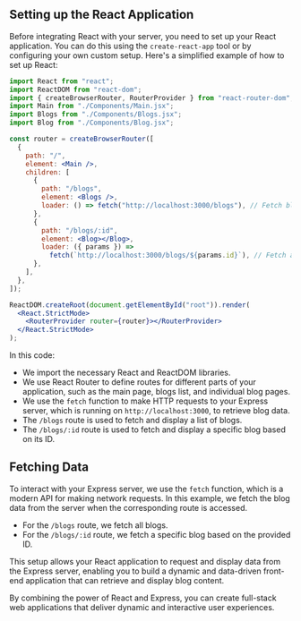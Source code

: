 ## Setting up the React Application

Before integrating React with your server, you need to set up your React application. You can do this using the `create-react-app` tool or by configuring your own custom setup. Here's a simplified example of how to set up React:

```jsx
import React from "react";
import ReactDOM from "react-dom";
import { createBrowserRouter, RouterProvider } from "react-router-dom";
import Main from "./Components/Main.jsx";
import Blogs from "./Components/Blogs.jsx";
import Blog from "./Components/Blog.jsx";

const router = createBrowserRouter([
  {
    path: "/",
    element: <Main />,
    children: [
      {
        path: "/blogs",
        element: <Blogs />,
        loader: () => fetch("http://localhost:3000/blogs"), // Fetch blogs data from your server
      },
      {
        path: "/blogs/:id",
        element: <Blog></Blog>,
        loader: ({ params }) =>
          fetch(`http://localhost:3000/blogs/${params.id}`), // Fetch a specific blog based on ID
      },
    ],
  },
]);

ReactDOM.createRoot(document.getElementById("root")).render(
  <React.StrictMode>
    <RouterProvider router={router}></RouterProvider>
  </React.StrictMode>
);
```

In this code:

- We import the necessary React and ReactDOM libraries.
- We use React Router to define routes for different parts of your application, such as the main page, blogs list, and individual blog pages.
- We use the `fetch` function to make HTTP requests to your Express server, which is running on `http://localhost:3000`, to retrieve blog data.
- The `/blogs` route is used to fetch and display a list of blogs.
- The `/blogs/:id` route is used to fetch and display a specific blog based on its ID.

## Fetching Data

To interact with your Express server, we use the `fetch` function, which is a modern API for making network requests. In this example, we fetch the blog data from the server when the corresponding route is accessed.

- For the `/blogs` route, we fetch all blogs.
- For the `/blogs/:id` route, we fetch a specific blog based on the provided ID.

This setup allows your React application to request and display data from the Express server, enabling you to build a dynamic and data-driven front-end application that can retrieve and display blog content.

By combining the power of React and Express, you can create full-stack web applications that deliver dynamic and interactive user experiences.
